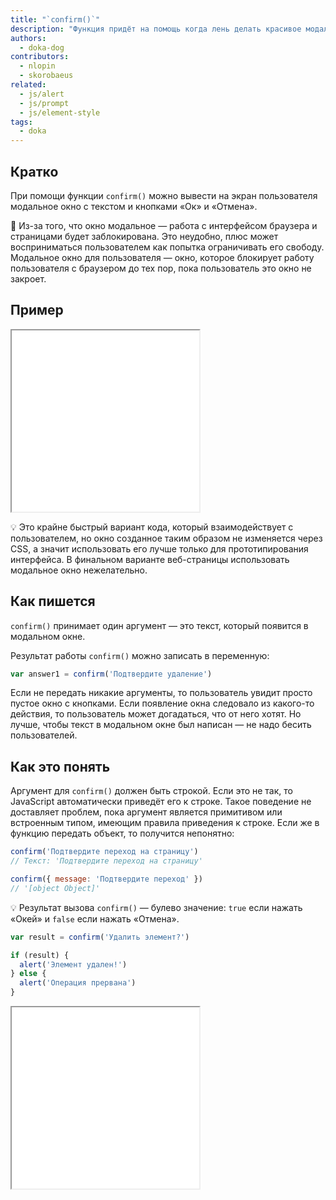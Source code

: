```yaml
---
title: "`confirm()`"
description: "Функция придёт на помощь когда лень делать красивое модальное окно."
authors:
  - doka-dog
contributors:
  - nlopin
  - skorobaeus
related:
  - js/alert
  - js/prompt
  - js/element-style
tags:
  - doka
---
```


## Кратко

При помощи функции `confirm()` можно вывести на экран пользователя модальное окно с текстом и кнопками «Ок» и «Отмена».

<aside>

🤖 Из-за того, что окно модальное — работа с интерфейсом браузера и страницами будет заблокирована. Это неудобно, плюс может восприниматься пользователем как попытка ограничивать его свободу. Модальное окно для пользователя — окно, которое блокирует работу пользователя с браузером до тех пор, пока пользователь это окно не закроет.

</aside>

## Пример

<iframe title="Демонстрация работы — confirm() — Дока" src="demos/basic/" height="290"></iframe>

💡 Это крайне быстрый вариант кода, который взаимодействует с пользователем, но окно созданное таким образом не изменяется через CSS, а значит использовать его лучше только для прототипирования интерфейса. В финальном варианте веб-страницы использовать модальное окно нежелательно.

## Как пишется

`confirm()` принимает один аргумент — это текст, который появится в модальном окне.

Результат работы `confirm()` можно записать в переменную:

```js
var answer1 = confirm('Подтвердите удаление')
```

Если не передать никакие аргументы, то пользователь увидит просто пустое окно с кнопками. Если появление окна следовало из какого-то действия, то пользователь может догадаться, что от него хотят. Но лучше, чтобы текст в модальном окне был написан — не надо бесить пользователей.

## Как это понять

Аргумент для `confirm()` должен быть строкой. Если это не так, то JavaScript автоматически приведёт его к строке. Такое поведение не доставляет проблем, пока аргумент является примитивом или встроенным типом, имеющим правила приведения к строке. Если же в функцию передать объект, то получится непонятно:

```js
confirm('Подтвердите переход на страницу')
// Текст: 'Подтвердите переход на страницу'

confirm({ message: 'Подтвердите переход' })
// '[object Object]'
```

💡 Результат вызова `confirm()` — булево значение: `true` если нажать «Окей» и `false` если нажать «Отмена».

```js
var result = confirm('Удалить элемент?')

if (result) {
  alert('Элемент удален!')
} else {
  alert('Операция прервана')
}
```

<iframe title="Возвращаемое значение — confirm() — Дока" src="demos/boolean/" height="290"></iframe>
